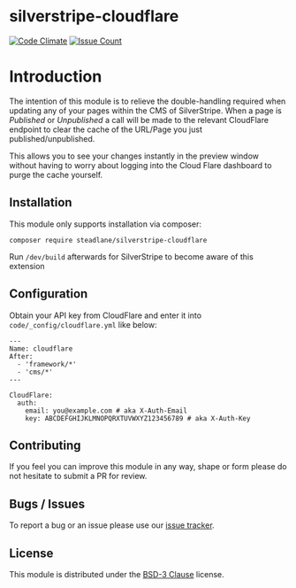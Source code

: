 # silverstripe-cloudflare

[![Code Climate](https://codeclimate.com/repos/5804153fd56e321d3c001d17/badges/a114b5f6df7ea6eb57a1/gpa.svg)](https://codeclimate.com/repos/5804153fd56e321d3c001d17/feed) [![Issue Count](https://codeclimate.com/repos/5804153fd56e321d3c001d17/badges/a114b5f6df7ea6eb57a1/issue_count.svg)](https://codeclimate.com/repos/5804153fd56e321d3c001d17/feed)

# Introduction

The intention of this module is to relieve the double-handling required when updating any of your pages within the CMS of SilverStripe. When a page is _Published_ or _Unpublished_ a call will be made to the relevant CloudFlare endpoint to clear the cache of the URL/Page you just published/unpublished.

This allows you to see your changes instantly in the preview window without having to worry about logging into the Cloud Flare dashboard to purge the cache yourself.

## Installation

This module only supports installation via composer:

```
composer require steadlane/silverstripe-cloudflare
```

Run `/dev/build` afterwards for SilverStripe to become aware of this extension

## Configuration

Obtain your API key from CloudFlare and enter it into `code/_config/cloudflare.yml` like below:

```
---
Name: cloudflare
After:
  - 'framework/*'
  - 'cms/*'
---

CloudFlare:
  auth:
    email: you@example.com # aka X-Auth-Email
    key: ABCDEFGHIJKLMNOPQRXTUVWXYZ123456789 # aka X-Auth-Key
```

## Contributing

If you feel you can improve this module in any way, shape or form please do not hesitate to submit a PR for review.

## Bugs / Issues

To report a bug or an issue please use our [issue tracker](https://github.com/steadlane/silverstripe-cloudflare/issues).

## License

This module is distributed under the [BSD-3 Clause](https://github.com/steadlane/silverstripe-cloudflare/blob/master/LICENSE) license.